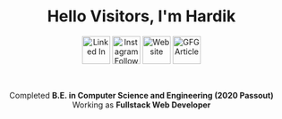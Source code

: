 <h1 align="center">Hello Visitors, I'm Hardik </h1>
    <p align="center">
        <a href="https://www.linkedin.com/in/hardik-s-9805a5101/"><img alt="Linked In" style="height:50px!important;width:auto!important" src="https://img.shields.io/badge/Linkedin-conect-blue"></a>
            <a href="https://www.instagram.com/hardik.singhal._"><img alt="Instagram Follow" style="height:50px;width:50px" src="https://img.shields.io/badge/Instagram-follow-orange"></a>
                <a href="https://www.hardik-technologies.tech"><img alt="Website" style="height:50px;width:50px" src="https://img.shields.io/badge/Website-reach-brightgreen"></a>
                    <a href="https://www.geeksforgeeks.org/how-to-use-filter-within-controllers-in-angularjs/"><img alt="GFG Article" style="height:50px;width:50px" src="https://img.shields.io/badge/Geeks%20For%20Geek-Article-yellowgreen" ></a>
</p>
<br>
<p align="center">
                   Completed <strong>B.E. in Computer Science and Engineering (2020 Passout)</strong>
<br>
                   Working as <strong>Fullstack Web Developer</strong>
<br>                                      
</p>

